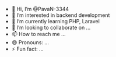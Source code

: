 - 👋 Hi, I’m @PavaN-3344
- 👀 I’m interested in backend development
- 🌱 I’m currently learning PHP, Laravel
- 💞️ I’m looking to collaborate on ...
- 📫 How to reach me ...
- 😄 Pronouns: ...
- ⚡ Fun fact: ...

<!---
PavaN-3344/PavaN-3344 is a ✨ special ✨ repository because its `README.md` (this file) appears on your GitHub profile.
You can click the Preview link to take a look at your changes.
--->
